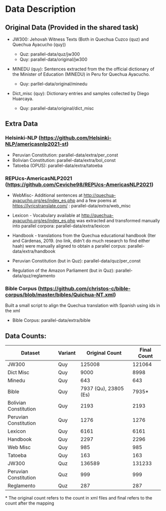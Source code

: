 # Data Description

## Original Data (Provided in the shared task)

- JW300: Jehovah Witness Texts (Both in Quechua Cuzco (quz) and Quechua Ayacucho (quy))

  - Quz: parallel-data/quz/jw300
  - Quy: parallel-data/original/jw300

- MINEDU (quy): Sentences extracted from the the official dictionary of the Minister of Education (MINEDU) in Peru for Quechua Ayacucho.

  - Quy: parllel-data/original/minedu

- Dict_misc (quy): Dictionary entries and samples collected by Diego Huarcaya.
  - Quy: parallel-data/original/dict_misc

## Extra Data

### Helsinki-NLP (https://github.com/Helsinki-NLP/americasnlp2021-st)

- Peruvian Constitution: parallel-data/extra/per_const
- Bolivian Constitution: parallel-data/extra/bol_const
- Tatoeba (OPUS): parallel-data/extra/tatoeba

### REPUcs-AmericasNLP2021 (https://github.com/Ceviche98/REPUcs-AmericasNLP2021)

- WebMisc- Additional sentences at http://quechua-ayacucho.org/es/index_es.php and a few poems at https://lyricstranslate.com/ : parallel-data/extra/web_misc
- Lexicon - Vocabulary available at http://quechua-ayacucho.org/es/index_es.php was extracted and transformed manually into parallel corpora: parallel-data/extra/lexicon
- Handbook - translations from the Quechua educational handbook (Iter and Cárdenas, 2019. (no link, didn't do much research to find either haah) were manually aligned to obtain a parallel corpus: parallel-data/extra/handbook

- Peruvian Constitution (but in Quz): parallel-data/quz/per_const
- Regulation of the Amazon Parliament (but in Quz): parallel-data/quz/reglamento

### Bible Corpus (https://github.com/christos-c/bible-corpus/blob/master/bibles/Quichua-NT.xml)

Built a small script to align the Quechua translation with Spanish using ids in the xml

- Bible Corpus: parallel-data/extra/bible

## Data Counts:

| **Dataset**           | **Variant** | **Original Count**    | **Final Count** |
| --------------------- | ----------- | --------------------- | --------------- |
| JW300                 | Quy         | 125008                | 121064          |
| Dict Misc             | Quy         | 9000                  | 8998            |
| Minedu                | Quy         | 643                   | 643             |
| Bible                 | Quy         | 7937 (Qu), 23805 (Es) | 7935\*          |
| Bolivian Constitution | Quy         | 2193                  | 2193            |
| Peruvian Constitution | Quy         | 1276                  | 1276            |
| Lexicon               | Quy         | 6161                  | 6161            |
| Handbook              | Quy         | 2297                  | 2296            |
| Web Misc              | Quy         | 985                   | 985             |
| Tatoeba               | Quy         | 163                   | 163             |
| JW300                 | Quz         | 136589                | 131233          |
| Peruvian Constitution | Quz         | 999                   | 999             |
| Reglamento            | Quz         | 287                   | 287             |

\* The original count refers to the count in xml files and final refers to the count after the mapping
